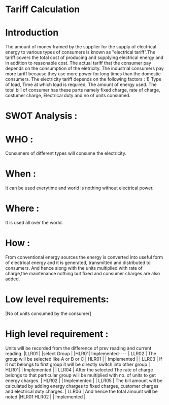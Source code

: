 # Tariff Calculation

# Introduction
The amount of money framed by the supplier for the supply of electrical energy to various types of consumers is known as "electrical tariff".The tariff covers the total cost of producing and supplying electrical energy and in addition to reasonable cost. The actual tariff that the consumer pay depends on the consumption of the eletricity. The industrial consumers pay more tariff because they use more power for long times than the domestic consumers. The electricity tariff depends on the following factors : 1) Type of load, Time at which load is required, The amount of energy used. The total bill of consumer has these parts namely fixed charge, rate of charge, costumer charge, Electrical duty and no of units consumed.

# SWOT Analysis :

# WHO :
Consumers of different types will consume the electricity.

# When :
It can be used everytime and world is nothing without electrical power.

# Where :
It is used all over the world.

# How :
From conventional energy sources the energy is converted into useful form of electrical energy and it is generated, transmitted and distributed to consumers. And hence along with the units multiplied with rate of charge,the maintenance nothing but fixed and consumer charges are also added.

# Low level requirements:
[No of units consumed by the consumer]

# High level requirement :
Units will be recorded from the difference of prev reading and current reading. |LLR01 | |select Group | |HLR01| Implemented---- | LLR02 | The group will be selected like A or B or C | HLR01 | | Implemented | | LLR03 | If it not belongs to first group it will be directly switch into other group | HLR01| | Implemented | | LLR04 | After the selected The rate of charge belongs to that particular group will be multiplied with no. of units to get energy charges. | HLR02 | | Implemented | | LLR05 | The bill amount will be calculated by adding energy charges to fixed charges, customer charges and electrical duty charges. | LLR06 | And hence the total amount will be noted |HLR01 HLR02 | | Implemented |

